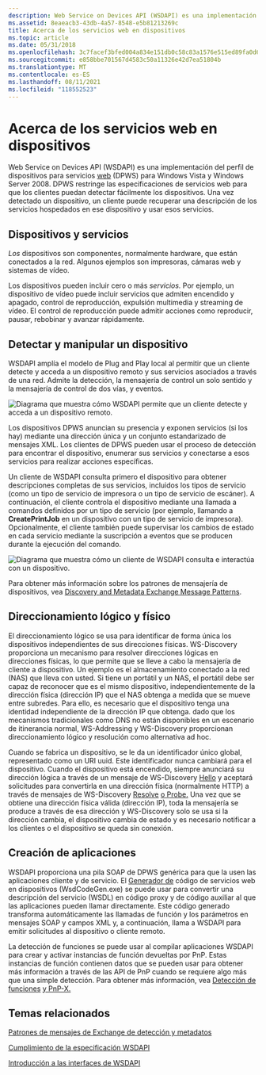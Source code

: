 ```yaml
---
description: Web Service on Devices API (WSDAPI) es una implementación del perfil de dispositivos para servicios web (DPWS) para Windows Vista y Windows Server 2008.
ms.assetid: 8eaeacb3-43db-4a57-8548-e5b81213269c
title: Acerca de los servicios web en dispositivos
ms.topic: article
ms.date: 05/31/2018
ms.openlocfilehash: 3c7facef3bfed004a834e151db0c58c83a1576e515ed89fa0d690813bc4c18bd
ms.sourcegitcommit: e858bbe701567d4583c50a11326e42d7ea51804b
ms.translationtype: MT
ms.contentlocale: es-ES
ms.lasthandoff: 08/11/2021
ms.locfileid: "118552523"
---
```

# <a name="about-web-services-on-devices"></a>Acerca de los servicios web en dispositivos

Web Service on Devices API (WSDAPI) es una implementación del perfil de dispositivos para servicios [web](https://specs.xmlsoap.org/ws/2006/02/devprof/) (DPWS) para Windows Vista y Windows Server 2008. DPWS restringe las especificaciones de servicios web para que los clientes puedan detectar fácilmente los dispositivos. Una vez detectado un dispositivo, un cliente puede recuperar una descripción de los servicios hospedados en ese dispositivo y usar esos servicios.

## <a name="devices-and-services"></a>Dispositivos y servicios

*Los* dispositivos son componentes, normalmente hardware, que están conectados a la red. Algunos ejemplos son impresoras, cámaras web y sistemas de vídeo.

Los dispositivos pueden incluir cero o más *servicios.* Por ejemplo, un dispositivo de vídeo puede incluir servicios que admiten encendido y apagado, control de reproducción, expulsión multimedia y streaming de vídeo. El control de reproducción puede admitir acciones como reproducir, pausar, rebobinar y avanzar rápidamente.

## <a name="discovering-and-manipulating-a-device"></a>Detectar y manipular un dispositivo

WSDAPI amplía el modelo de Plug and Play local al permitir que un cliente detecte y acceda a un dispositivo remoto y sus servicios asociados a través de una red. Admite la detección, la mensajería de control un solo sentido y la mensajería de control de dos vías, y eventos.

![Diagrama que muestra cómo WSDAPI permite que un cliente detecte y acceda a un dispositivo remoto.](images/overview01.png)

Los dispositivos DPWS anuncian su presencia y exponen servicios (si los hay) mediante una dirección única y un conjunto estandarizado de mensajes XML. Los clientes de DPWS pueden usar el proceso de detección para encontrar el dispositivo, enumerar sus servicios y conectarse a esos servicios para realizar acciones específicas.

Un cliente de WSDAPI consulta primero el dispositivo para obtener descripciones completas de sus servicios, incluidos los tipos de servicio (como un tipo de servicio de impresora o un tipo de servicio de escáner). A continuación, el cliente controla el dispositivo mediante una llamada a comandos definidos por un tipo de servicio (por ejemplo, llamando a **CreatePrintJob** en un dispositivo con un tipo de servicio de impresora). Opcionalmente, el cliente también puede supervisar los cambios de estado en cada servicio mediante la suscripción a eventos que se producen durante la ejecución del comando.

![Diagrama que muestra cómo un cliente de WSDAPI consulta e interactúa con un dispositivo.](images/netdevice01.png)

Para obtener más información sobre los patrones de mensajería de dispositivos, vea [Discovery and Metadata Exchange Message Patterns](discovery-and-metadata-exchange-message-patterns.md).

## <a name="logical-and-physical-addressing"></a>Direccionamiento lógico y físico

El direccionamiento lógico se usa para identificar de forma única los dispositivos independientes de sus direcciones físicas. WS-Discovery proporciona un mecanismo para resolver direcciones lógicas en direcciones físicas, lo que permite que se lleve a cabo la mensajería de cliente a dispositivo. Un ejemplo es el almacenamiento conectado a la red (NAS) que lleva con usted. Si tiene un portátil y un NAS, el portátil debe ser capaz de reconocer que es el mismo dispositivo, independientemente de la dirección física (dirección IP) que el NAS obtenga a medida que se mueve entre subredes. Para ello, es necesario que el dispositivo tenga una identidad independiente de la dirección IP que obtenga. dado que los mecanismos tradicionales como DNS no están disponibles en un escenario de itinerancia normal, WS-Addressing y WS-Discovery proporcionan direccionamiento lógico y resolución como alternativa ad hoc.

Cuando se fabrica un dispositivo, se le da un identificador único global, representado como un URI uuid. Este identificador nunca cambiará para el dispositivo. Cuando el dispositivo está encendido, siempre anunciará su dirección lógica a través de un mensaje de WS-Discovery [Hello](hello-message.md) y aceptará solicitudes para convertirla en una dirección física (normalmente HTTP) a través de mensajes de WS-Discovery [Resolve](resolve-message.md) [o Probe.](probe-message.md) Una vez que se obtiene una dirección física válida (dirección IP), toda la mensajería se produce a través de esa dirección y WS-Discovery solo se usa si la dirección cambia, el dispositivo cambia de estado y es necesario notificar a los clientes o el dispositivo se queda sin conexión.

## <a name="building-applications"></a>Creación de aplicaciones

WSDAPI proporciona una pila SOAP de DPWS genérica para que la usen las aplicaciones cliente y de servicio. El [Generador de](web-services-for-devices-code-generator.md) código de servicios web en dispositivos (WsdCodeGen.exe) se puede usar para convertir una descripción del servicio (WSDL) en código proxy y de código auxiliar al que las aplicaciones pueden llamar directamente. Este código generado transforma automáticamente las llamadas de función y los parámetros en mensajes SOAP y campos XML y, a continuación, llama a WSDAPI para emitir solicitudes al dispositivo o cliente remoto.

La detección de funciones se puede usar al compilar aplicaciones WSDAPI para crear y activar instancias de función devueltas por PnP. Estas instancias de función contienen datos que se pueden usar para obtener más información a través de las API de PnP cuando se requiere algo más que una simple detección. Para obtener más información, vea [Detección de funciones](/previous-versions/windows/desktop/fundisc/fd-portal) [y PnP-X.](/previous-versions/windows/desktop/fundisc/pnp-x)

## <a name="related-topics"></a>Temas relacionados

<dl> <dt>

[Patrones de mensajes de Exchange de detección y metadatos](discovery-and-metadata-exchange-message-patterns.md)
</dt> <dt>

[Cumplimiento de la especificación WSDAPI](wsdapi-specification-compliance.md)
</dt> <dt>

[Introducción a las interfaces de WSDAPI](overview-of-the-wsdapi-interfaces.md)
</dt> </dl>

 

 
